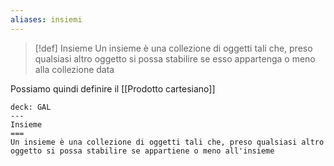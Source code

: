 ```yaml
---
aliases: insiemi
---
```


>[!def] Insieme
>Un insieme è una collezione di oggetti tali che, preso qualsiasi altro oggetto si possa stabilire se esso appartenga o meno alla collezione data

Possiamo quindi definire il [[Prodotto cartesiano]]


```anki
deck: GAL
---
Insieme
===
Un insieme è una collezione di oggetti tali che, preso qualsiasi altro oggetto si possa stabilire se appartiene o meno all'insieme
```
